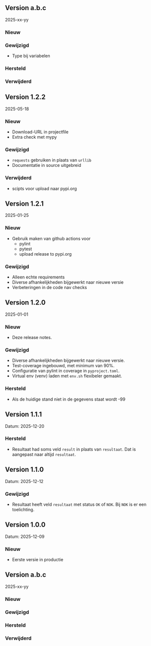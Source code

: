 ## Version a.b.c
2025-xx-yy

### Nieuw
### Gewijzigd
* Type bij variabelen 
### Hersteld
### Verwijderd

## Version 1.2.2
2025-05-18

### Nieuw
* Download-URL in projectfile
* Extra check met mypy 

### Gewijzigd
* `requests` gebruiken in plaats van `urllib`
* Documentatie in source uitgebreid

### Verwijderd
* scipts voor upload naar pypi.org

## Version 1.2.1
2025-01-25

### Nieuw
* Gebruik maken van github actions voor
  * pylint
  * pytest
  * upload release to pypi.org
### Gewijzigd
* Alleen echte requirements
* Diverse afhankelijkheden bijgewerkt naar nieuwe versie
* Verbeteringen in de code nav checks

## Version 1.2.0
2025-01-01
### Nieuw
* Deze release notes.
### Gewijzigd
* Diverse afhankelijkheden bijgewerkt naar nieuwe versie.
* Test-coverage ingebouwd, met minimum van 90%.
* Configuratie van pylint in coverage in `pyproject.toml`.
* Virtual env (venv) laden met `env.sh` flexibeler gemaakt.
### Hersteld
* Als de huidige stand niet in de gegevens staat wordt -99

## Version 1.1.1
Datum: 2025-12-20
### Hersteld
* Resultaat had soms veld `result` in plaats van `resultaat`. Dat is aangepast naar altijd `resultaat`. 

## Version 1.1.0
Datum: 2025-12-12
### Gewijzigd
* Resultaat heeft veld `resultaat` met status `OK` of `NOK`. Bij `NOK` is er een toelichting.

## Version 1.0.0
Datum: 2025-12-09
### Nieuw
* Eerste versie in productie

## Version a.b.c
2025-xx-yy

### Nieuw
### Gewijzigd
### Hersteld
### Verwijderd
